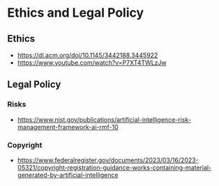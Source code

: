 # Ethics and Legal Policy

## Ethics

- https://dl.acm.org/doi/10.1145/3442188.3445922
- https://www.youtube.com/watch?v=P7XT4TWLzJw

## Legal Policy

### Risks

- https://www.nist.gov/publications/artificial-intelligence-risk-management-framework-ai-rmf-10

### Copyright

- https://www.federalregister.gov/documents/2023/03/16/2023-05321/copyright-registration-guidance-works-containing-material-generated-by-artificial-intelligence
